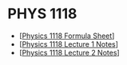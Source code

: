 # PHYS 1118

* [[Physics 1118 Formula Sheet]]
* [[Physics 1118 Lecture 1 Notes]]
* [[Physics 1118 Lecture 2 Notes]]

[//begin]: # "Autogenerated link references for markdown compatibility"
[Physics 1118 Formula Sheet]: physics-1118-formula-sheet "Physics 1118 Formula Sheet"
[Physics 1118 Lecture 1 Notes]: physics-1118-lecture-1-notes "Physics 1118 Lecture 1 Notes"
[Physics 1118 Lecture 2 Notes]: physics-1118-lecture-2-notes "Physics 1118 Lecture 2 Notes"
[//end]: # "Autogenerated link references"